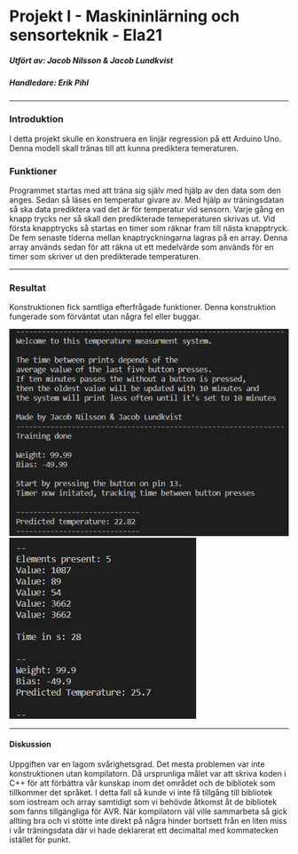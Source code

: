 # Projekt I - Maskininlärning och sensorteknik - Ela21

##### Utfört av: Jacob Nilsson & Jacob Lundkvist
##### Handledare: Erik  Pihl
*****

### Introduktion
I detta projekt skulle en konstruera en linjär regression på ett Arduino Uno. Denna modell skall tränas till att kunna prediktera temeraturen. 

### Funktioner
Programmet startas med att träna sig själv med hjälp av den data som den anges. Sedan så läses en temperatur givare av. Med hjälp av träningsdatan så ska data prediktera vad det är för temperatur vid sensorn. Varje gång en knapp trycks ner så skall den predikterade temeperaturen skrivas ut. Vid första knapptrycks så startas en timer som räknar fram till nästa knapptryck. De fem senaste tiderna mellan knaptryckningarna lagras på en array. Denna array används sedan för att räkna ut ett medelvärde som används för en timer som skriver ut den predikterade temperaturen.
****

### Resultat
Konstruktionen fick samtliga efterfrågade funktioner. Denna konstruktion fungerade som förväntat utan några fel eller buggar. 

![alt text](https://github.com/Jacnil98/Ela21-Projekt-1/blob/main/img/SerialMonitor.png)
![alt text](https://github.com/Jacnil98/Ela21-Projekt-1/blob/main/img/SerialMonitor2.png)

****
#### Diskussion
Uppgiften var en lagom svårighetsgrad. Det mesta problemen var inte konstruktionen utan kompilatorn. Då ursprunliga målet var att skriva koden i C++ för att förbättra vår kunskap inom det området och de bibliotek som tillkommer det språket. I detta fall så kunde vi inte få tillgång till bibliotek som iostream och array samtidigt som vi behövde åtkomst åt de bibliotek som fanns tillgängliga för AVR. När kompilatorn väl ville sammarbeta så gick allting bra och vi stötte inte direkt på några hinder bortsett från en liten miss i vår träningsdata där vi hade deklarerat ett decimaltal med kommatecken istället för punkt. 
